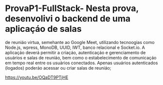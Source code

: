 # ProvaP1-FullStack- Nesta prova, desenvolivi o backend de uma aplicaçáo de salas
de reuniáo virtua, semehante ao Google Meet, utilizando tecnoogias como Node.js,
wpress, MonoDB, UUID, IWT, banco relacional e Socket.io. A aplicaçáo deverá permitir a
criaçáo, autenticaçáo e gerenciamento de usuários e salas de reuniáo, bem como o
estabelecimento de comunicaçáo em tempo real entre os usuários conectados. Apenas
usuários autenticados (logados) poderáo acessar ou criar salas de reuniáo;

https://youtu.be/OQaDT9PTjHE

